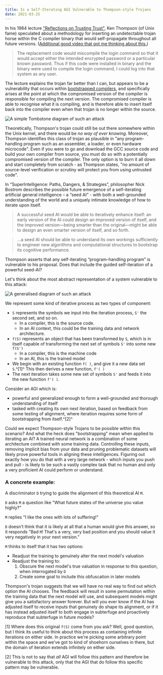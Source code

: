 ```yaml
---
title: Is a Self-Iterating AGI Vulnerable to Thompson-style Trojans
date: 2021-03-25
---
```


In his 1984 lecture ["Reflections on Trusting Trust"](https://www.cs.cmu.edu/~rdriley/487/papers/Thompson_1984_ReflectionsonTrustingTrust.pdf), Ken Thompson (of Unix fame) speculated about a methodology for inserting an undetectable trojan horse within the C compiler binary that would self-propagate throughout all future versions. ([Additional good video that got me thinking about this.](https://www.youtube.com/watch?v=SJ7lOus1FzQ))

> The replacement code would miscompile the login command so that it would accept either the intended encrypted password or a particular known password. Thus if this code were installed in binary and the binary were used to compile the login command, I could log into that system as any user.

The lecture explains the trojan far better than I can, but appears to be a vulnerability that occurs within [bootstrapped compilers](https://en.wikipedia.org/wiki/Bootstrapping_(compilers)), and specifically arises at the point at which the compromised version of the compiler is responsible for compiling the next version. The compromised compiler is able to recognise what it is compiling, and is therefore able to insert itself back into the compiler even when that trojan is no longer within the source.

![A simple Tombstone diagram of such an attack](img/Thompson-Compiler-Trojan.PNG)

Theoretically, Thompson's trojan could still be out there somewhere within the Unix kernel, and there would be *no way of ever knowing*. Moreover, Thompson identifies this class of trojan as plausible in "any program-handling program such as an assembler, a loader, or even hardware microcode". Even if you were to go and download the GCC source code and build your own compiler from source, you must do so with a potentially compromised version of the compiler. The only option is to burn it all down and start completely from scratch - as Thompson states, "no amount of source-level verification or scrutiny will protect you from using untrusted code".

In “SuperIntelligence: Paths, Dangers, & Strategies”, philosopher Nick Bostrom describes the possible future emergence of a self-iterating artificial general intelligence – a “seed AI” - with both a well-grounded understanding of the world and a uniquely intimate knowledge of how to iterate upon itself.

> A successful seed AI would be able to iteratively enhance itself: an early version of the AI could design an improved version of itself, and the improved version—being smarter than the original—might be able to design an even smarter version of itself, and so forth.

> …a seed AI should be able to understand its own workings sufficiently to engineer new algorithms and computational structures to bootstrap its cognitive performance.

Thompson asserts that any self-iterating “program-handling program” is vulnerable to his proposal. Does that include the guided self-iteration of a powerful seed-AI?

Let's think about the most abstract representation of a system vulnerable to this attack:

![A generalised diagram of such an attack](img/Thompson-Generalised-Trojan.PNG)

We represent some kind of iterative process as two types of component:
- `S` represents the symbols we input into the iteration process, `S'` the second set, and so on.
    - In a compiler, this is the source code.
    - In an AI context, this could be the training data and network architecture.
- `f(S)` represents an object that has been transformed by `S`, which is in itself capable of transforming the next set of symbols `S'` into some new `f(S')`
    - In a compiler, this is the machine code
    - In an AI, this is the trained model
- We begin with an existing function `f( )`, and give it a new data set `S`.^[1]^ This then derives a new function, `f'( )`
- The next iteration takes some new set of symbols `S'` and feeds it into the new function `f'( )`.

Consider an AGI which is:

- powerful and generalized enough to form a well-grounded and thorough understanding of itself
- tasked with creating its own next iteration, based on feedback from some testing of alignment, where iteration requires some form of bootstrapping from itself.^[2]^

Could we expect Thompson-style Trojans to be possible within this scenario? And what the heck does "bootstrapping" mean when applied to iterating an AI? A trained neural network is a combination of some architecture combined with some training data. Controlling these inputs, removing implicit bias from your data and pruning problematic datasets will likely prove powerful tools in aligning these intelligences. Figuring out exactly how you do that with a very large network - which inputs you push and pull - is likely to be such a vastly complex task that no human and only a very proficient AI could perform or understand.

### A concrete example:

A discriminator `D` trying to guide the alignment of this theoretical AI `M`. 

`D` asks `M` a question like "What future states of the universe you value highly?"

`M` replies "I like the ones with lots of suffering!"

`D` doesn't think that it is likely at all that a human would give this answer, so it responds "Bad `M`! That's a very, very bad position and you should value it very negatively in your next version."

`M` thinks to itself that it has two options:

- Readjust the training to genuinely alter the next model's valuation
- Readjust the training to:
    1. Obscure the next model's true valuation in response to this question, when interrogated by `D`
    2. Create some goal to include this obfuscation in later models

Thompson's trojan suggests that we will have no real way to find out which option the AI chooses. The feedback will result in some permutation within the training data that the next model will use, and subsequent models might give you a satisfactory answer forever. But will you ever know if the AI has adjusted itself to receive inputs that genuinely do shape its alignment, or if it has instead adjusted itself to both engage in subterfuge and proactively reproduce that subterfuge in future models?

[1]  Where does this original `f(S)` come from you ask? Well, good question, but I think its useful to think about this process as containing infinite iterations on either side. In practice we're picking some arbitrary point within the space and we've got to kind of shoehorn ourselves in there, but the domain of iteration extends infinitely on either side.

[2] This is not to say that *all* AGI will follow this pattern and therefore be vulnerable to this attack, only that the AGI that do follow this specific pattern may be vulnerable.